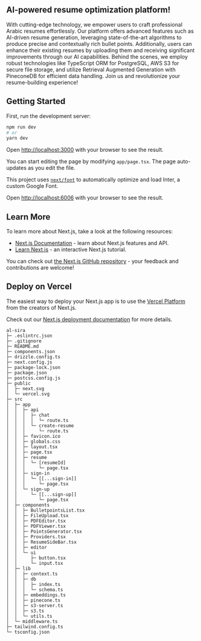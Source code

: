 ## AI-powered resume optimization platform! 
With cutting-edge technology, we empower users to craft professional Arabic resumes effortlessly. Our platform offers advanced features such as AI-driven resume generation, leveraging state-of-the-art algorithms to produce precise and contextually rich bullet points. Additionally, users can enhance their existing resumes by uploading them and receiving significant improvements through our AI capabilities. Behind the scenes, we employ robust technologies like TypeScript ORM for PostgreSQL, AWS S3 for secure file storage, and utilize Retrieval Augmented Generation with PineconeDB for efficient data handling. Join us and revolutionize your resume-building experience!

## Getting Started

First, run the development server:

```bash
npm run dev
# or
yarn dev
```

Open [http://localhost:3000](http://localhost:3000) with your browser to see the result.

You can start editing the page by modifying `app/page.tsx`. The page auto-updates as you edit the file.

This project uses [`next/font`](https://nextjs.org/docs/basic-features/font-optimization) to automatically optimize and load Inter, a custom Google Font.


Open [http://localhost:6006](http://localhost:6006) with your browser to see the result.

## Learn More

To learn more about Next.js, take a look at the following resources:

- [Next.js Documentation](https://nextjs.org/docs) - learn about Next.js features and API.
- [Learn Next.js](https://nextjs.org/learn) - an interactive Next.js tutorial.

You can check out [the Next.js GitHub repository](https://github.com/vercel/next.js/) - your feedback and contributions are welcome!

## Deploy on Vercel

The easiest way to deploy your Next.js app is to use the [Vercel Platform](https://vercel.com/new?utm_medium=default-template&filter=next.js&utm_source=create-next-app&utm_campaign=create-next-app-readme) from the creators of Next.js.

Check out our [Next.js deployment documentation](https://nextjs.org/docs/deployment) for more details.

```
al-sira
├─ .eslintrc.json
├─ .gitignore
├─ README.md
├─ components.json
├─ drizzle.config.ts
├─ next.config.js
├─ package-lock.json
├─ package.json
├─ postcss.config.js
├─ public
│  ├─ next.svg
│  └─ vercel.svg
├─ src
│  ├─ app
│  │  ├─ api
│  │  │  ├─ chat
│  │  │  │  └─ route.ts
│  │  │  └─ create-resume
│  │  │     └─ route.ts
│  │  ├─ favicon.ico
│  │  ├─ globals.css
│  │  ├─ layout.tsx
│  │  ├─ page.tsx
│  │  ├─ resume
│  │  │  └─ [resumeId]
│  │  │     └─ page.tsx
│  │  ├─ sign-in
│  │  │  └─ [[...sign-in]]
│  │  │     └─ page.tsx
│  │  └─ sign-up
│  │     └─ [[...sign-up]]
│  │        └─ page.tsx
│  ├─ components
│  │  ├─ BulletpointsList.tsx
│  │  ├─ FileUpload.tsx
│  │  ├─ PDFEditor.tsx
│  │  ├─ PDFViewer.tsx
│  │  ├─ PointsGenerator.tsx
│  │  ├─ Providers.tsx
│  │  ├─ ResumeSideBar.tsx
│  │  ├─ editor
│  │  └─ ui
│  │     ├─ button.tsx
│  │     └─ input.tsx
│  ├─ lib
│  │  ├─ context.ts
│  │  ├─ db
│  │  │  ├─ index.ts
│  │  │  └─ schema.ts
│  │  ├─ embeddings.ts
│  │  ├─ pinecone.ts
│  │  ├─ s3-server.ts
│  │  ├─ s3.ts
│  │  └─ utils.ts
│  └─ middleware.ts
├─ tailwind.config.ts
└─ tsconfig.json

```
